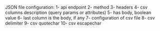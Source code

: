 JSON file configuration:
1- api endpoint
2- method
3- headers
4- csv columns description (query params or attributes) 
5- has body, boolean value
6- last column is the body, if any
7- configuration of csv file
8- csv delimiter
9- csv quotechar
10- csv escapechar